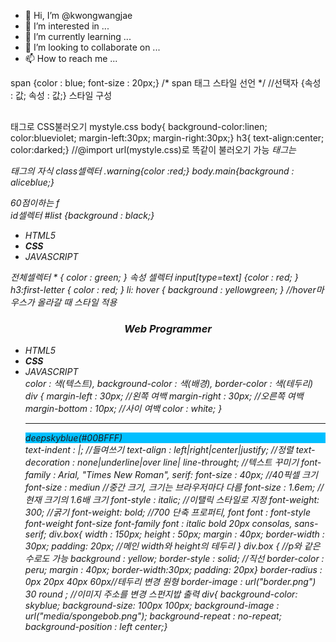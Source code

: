 - 👋 Hi, I’m @kwongwangjae
- 👀 I’m interested in ...
- 🌱 I’m currently learning ...
- 💞️ I’m looking to collaborate on ...
- 📫 How to reach me ...

<!---
kwongwangjae/kwongwangjae is a ✨ special ✨ repository because its `README.md` (this file) appears on your GitHub profile.
You can click the Preview link to take a look at your changes.
---!>

span {color : blue; font-size : 20px;} /* span 태그 스타일 선언 */  //선택자 {속성 : 값; 속성 : 값;} 스타일 구성 
<style>태그로 스타일 만들기 
-반드시 <head>태그 내에서만 작성 가능하다, 여러번 작성 가능하며 스타일 시트들이 합쳐 적용된다, 작성된 스타일 시트는 웹 페이지 전체에서 적용된다. 
 ex)
  <style>
  body{ 
  background-color: linen;
  color:bluevoilet;}
  h3{
  text-align : center;
  color : darked;}
  </style>
<p style = "color : meganta; font-size: 30px"> </p>
 
<link>태그로 CSS불러오기
mystyle.css 
body{ background-color:linen; color:blueviolet;
          margin-left:30px; margin-right:30px;}
h3{ text-align:center; color:darked;}

<!DOCTYPE html>
<html>
<head><title>link</title>
       <link type="text/css" rel="stylesheet" href="mystyle.css">
</head>

//@import url(mystyle.css)로 똑같이 불러오기 가능 

<em>태그는 <p>태그의 자식 

class셀렉터 
.warning{color :red;}
body.main{background : aliceblue;}

<body class="main"> 
<div class="warning">60점이하는 f</div>
</body>

id셀렉터
#list {background : black;}

<ul id="list">
   <li>HTML5</li>
   <li><strong>CSS</strong></li>
   <li>JAVASCRIPT</li>
</ul>

전체셀렉터 
* { color : green; } 

속성 셀렉터
input[type=text] {color : red; } 

h3:first-letter { color : red; }
li: hover { background : yellowgreen; }      //hover마우스가 올라갈 때 스타일 적용  

<h3>Web Programmer</h3> 

<ul>
     <li>HTML5</li>
     <li><strong>CSS</strong></li>
     <li>JAVASCRIPT</li>

color : 색(텍스트), background-color : 색(배경), border-color : 색(테두리) 

div { 
     margin-left : 30px;    //왼쪽 여백
     margin-right : 30px;   //오른쪽 여백 
     margin-bottom : 10px; //사이 여백
     color : white;
} 

<hr> 
<div style="background-color:deepskyblue">
     deepskyblue(#00BFFF)</div>
</hr> 

text-indent : <length>|<percentage>;   //들여쓰기 
text-align  : left|right|center|justify; //정렬 
text-decoration : none|underline|over line| line-throught; //텍스트 꾸미기 

font-family : Arial, "Times New Roman", serif:
font-size : 40px;  //40픽셀 크기
font-size : mediun //중간 크기, 크기는 브라우저마다 다름
font-size : 1.6em; //현재 크기의 1.6배 크기 
font-style : italic; //이탤릭 스타일로 지정 
font-weight: 300; //굵기
font-weight: bold; //700

단축 프로퍼티, font 
font : font-style font-weight font-size font-family 
font : italic bold 20px consolas, sans-serif;

div.box{
width : 150px;
height : 50px;
margin : 40px;
border-width : 30px;
padding: 20px; //메인 width와 height의 테두리 }

div.box {             //p와 같은 수로도 가능 
background : yellow;
border-style : solid; //직선 
border-color : peru;
margin : 40px;
border-width:30px;
padding: 20px}

border-radius : 0px 20px 40px 60px//테두리 변경 원형    border-image : url("border.png") 30 round ; //이미지 주소를 변경 

스펀지밥 출력 
div{
background-color: skyblue;
background-size: 100px 100px;
background-image : url("media/spongebob.png");
background-repeat : no-repeat;
background-position : left center;}
